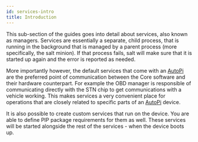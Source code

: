 ```yaml
---
id: services-intro
title: Introduction
---
```


This sub-section of the guides goes into detail about services, also known as managers. Services
are essentially a separate, child process, that is running in the background that is managed by a
parent process (more specifically, the salt minion). If that process fails, salt will make sure
that it is started up again and the error is reported as needed. 

More importantly however, the default services that come with an [AutoPi](https://www.autopi.io) are the preferred point of
communication between the Core software and their hardware counterpart. For example the OBD manager
is responsible of communicating directly with the STN chip to get communications with a vehicle
working. This makes services a very convenient place for operations that are closely related to
specific parts of an [AutoPi](https://www.autopi.io) device.

It is also possible to create custom services that run on the device. You are able to define PIP
package requirements for them as well. These services will be started alongside the rest of the
services - when the device boots up.
